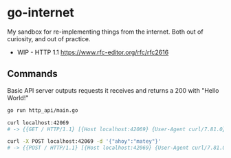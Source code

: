 # go-internet

My sandbox for re-implementing things from the internet. Both out of curiosity, and out of practice.

- WIP - HTTP 1.1 https://www.rfc-editor.org/rfc/rfc2616

## Commands

Basic API server outputs requests it receives and returns a 200 with "Hello World!"

```sh
go run http_api/main.go

curl localhost:42069
# -> {{GET / HTTP/1.1} [{Host localhost:42069} {User-Agent curl/7.81.0} {Accept */*}] }

curl -X POST localhost:42069 -d '{"ahoy":"matey"}'
# -> {{POST / HTTP/1.1} [{Host localhost:42069} {User-Agent curl/7.81.0} {Accept */*} {Content-Length 16} {Content-Type application/x-www-form-urlencoded}] {"ahoy":"matey"}}
```
